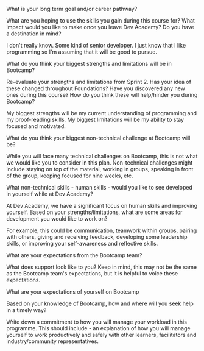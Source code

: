 What is your long term goal and/or career pathway?

What are you hoping to use the skills you gain during this course for? What impact would you like to make once you leave Dev Academy? Do you have a destination in mind?

I don't really know. Some kind of senior developer. I just know that I like programming so I'm assuming that it will be good to pursue.


What do you think your biggest strengths and limitations will be in Bootcamp?

Re-evaluate your strengths and limitations from Sprint 2. Has your idea of these changed throughout Foundations? Have you discovered any new ones during this course? How do you think these will help/hinder you during Bootcamp?

My biggest strengths will be my current understanding of programming and my proof-reading skills. My biggest limitations will be my ability to stay focused and motivated.


What do you think your biggest non-technical challenge at Bootcamp will be?

While you will face many technical challenges on Bootcamp, this is not what we would like you to consider in this plan. Non-technical challenges might include staying on top of the material, working in groups, speaking in front of the group, keeping focused for nine weeks, etc.





What non-technical skills - human skills - would you like to see developed in yourself while at Dev Academy?

At Dev Academy, we have a significant focus on human skills and improving yourself. Based on your strengths/limitations, what are some areas for development you would like to work on?

For example, this could be communication, teamwork within groups, pairing with others, giving and receiving feedback, developing some leadership skills, or improving your self-awareness and reflective skills.




What are your expectations from the Bootcamp team?

What does support look like to you? Keep in mind, this may not be the same as the Bootcamp team's expectations, but it is helpful to voice these expectations.




What are your expectations of yourself on Bootcamp

Based on your knowledge of Bootcamp, how and where will you seek help in a timely way?

Write down a commitment to how you will manage your workload in this programme. This should include - an explanation of how you will manage yourself to work productively and safely with other learners, facilitators and industry/community representatives.